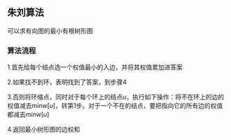 ## 朱刘算法

可以求有向图的最小有根树形图

### 算法流程

1.首先给每个结点选一个权值最小的入边，并将其权值累加进答案

2.如果找不到环，表明找到了答案，到步骤$4$

3.否则将环缩点，同时对于每个环上的结点$u$，执行如下操作：将不在环上的边的权值减去$minw[u]$，转第$1$步。对于一个不在的结点，要把指向它的所有边的权值都减去$minw[u]$

4.返回最小树形图的边权和